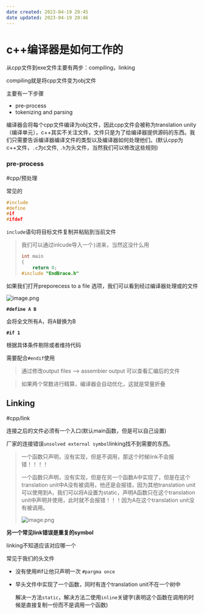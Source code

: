 ```yaml
---
date created: 2023-04-19 20:45
date updated: 2023-04-19 20:46
---
```


# c++编译器是如何工作的

从cpp文件到exe文件主要有两步：compiling，linking

compiling就是将cpp文件变为obj文件

主要有一下步骤

- pre-process
- tokenizing and parsing

编译器会将每个cpp文件编译为obj文件，因此cpp文件会被称为translation unity（编译单元），c++其实不关注文件，文件只是为了给编译器提供源码的东西。我们只需要告诉编译器编译文件的类型以及编译器如何处理他们。(默认cpp为c++文件，`.c`为c文件, `.h`为头文件，当然我们可以修改这些规则)

### pre-process

#cpp/预处理

常见的

```c++
#include 
#define
#if
#ifdef
```

`include`语句将目标文件复制并粘贴到当前文件

> 我们可以通过inlcude导入一个`}`进来，当然这没什么用
>
> ```c++
> int main
> {
>     return 0;
> #include "EndBrace.h"
> ```

如果我们打开preporecess to a file 选项，我们可以看到经过编译器处理或的文件

![image.png](https://s2.loli.net/2023/01/11/mGOkofRDn6N9WP8.png)

**`#define A B`**

会将全文所有A，将A替换为B

**`#if 1`**

根据具体条件剔除或者维持代码

需要配合`#endif`使用

> 通过修改output files --> assembier output 可以查看汇编后的文件

> 如果两个常数进行精算，编译器会自动优化，这就是常量折叠

## Linking

#cpp/link

连接之后的文件必须有一个入口(默认main函数，但是可以自己设置)

厂家的连接错误`unsolved external symbol`linking找不到需要的东西。

> 一个函数只声明，没有实现，但是不调用，那这个时候link不会报错！！！！
>
> 一个函数只声明，没有实现，但是在另一个函数A中实现了，但是在这个translation unit中A没有被调用，他还是会报错，因为其他translation unit可以使用到A，我们可以将A设置为static，声明A函数只在这个translation unit中声明并使用，此时就不会报错！！！因为A在这个translation unit没有被调用。
>
> ![image.png](https://s2.loli.net/2023/01/12/KoMbQOdfDvmyrP8.png)

**另一个常见link错误是重复的symbol**

linking不知道应该对应哪一个

常见于我们的头文件

- 没有使用#if让他只声明一次 `#pargma once`

- 早头文件中实现了一个函数，同时有连个translation unit不在一个树中

  解决一方法`static`，解决方法二使用`inline`关键字(表明这个函数在调用的时候是直接复制一份而不是调用一个函数)
